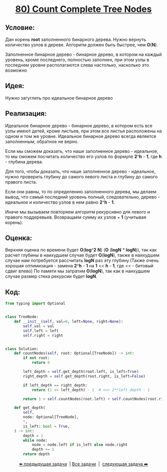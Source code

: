 <div align='center'>
<h1><a href='https://leetcode.com/problems/count-complete-tree-nodes/description/'><strong>80) Count Complete Tree Nodes</strong></a></h1>
</div>

## **Условие:**

Дан корень **root** заполненного бинарного дерева. Нужно вернуть количество узлов в дереве. Алгоритм должен быть быстрее, чем **O**(**N**).

Заполненное бинарное дерево - бинарное дерево, в котором на каждый уровень, кроме последнего, полностью заполнен, при этом узлы в последнем уровне располагаются слева настолько, насколько это возможно

## **Идея:**

Нужно загуглить про идеальное бинарное дерево

## **Реализация:**

Идеальное бинарное дерево - бинарное дерево, в котором есть все узлы имеют детей, кроме листьев, при этом все листья расположены на одном и том же уровне. Идеальное бинарное дерево всегда является заполненным, обратное не верно.

Если мы сможем доказать, что наше заполненное дерево - идеальное, то мы сможем посчитать количество его узлов по формуле **2**^**h** - **1**, где **h** - глубина дерева.

Для того, чтобы доказать, что наше заполненное дерево - идеальное, нужно проверить глубину до самого левого листа и глубину до самого правого листа.

Если они равны, то по определению заполненного дерева, мы делаем вывод, что самый последний уровень полный, следовательно, дерево - идеальное и количество узлов в нем равно **2**^**h** - **1**.

Иначе мы вызываем повторяем алгоритм рекурсивно для левого и правого поддеревьев. Возвращаем сумму их узлов + **1** (учитывая корень).



## **Оценка:**

Верхняя оценка по времени будет **O**(**log**^**2** **N**) (**O** (**logN** * **logN**)), так как расчет глубины в наихудшем случае будет **O**(**logN**), также в наихудшем случае нам потребуется рассчитать **logN** раз эту глубину.(Также очень хорошая оптимизация - замена **2**^**h** - **1** на **1** << **h** - **1**, где << - битовый сдвиг влево) По памяти мы затратим **O**(**logN**), так как в наихудшем случае размер стека рекурсии будет **logN**.

## Код:
```python
from typing import Optional


class TreeNode:
    def __init__(self, val=0, left=None, right=None):
        self.val = val
        self.left = left
        self.right = right


class Solution:
    def countNodes(self, root: Optional[TreeNode]) -> int:
        if not root:
            return 0

        left_depth = self.get_depth(root.left, is_left=True)
        right_depth = self.get_depth(root.right, is_left=False)

        if left_depth == right_depth:
            return (1 << left_depth) - 1  # <=> 2**left_depth - 1

        return 1 + self.countNodes(root.left) + self.countNodes(root.right)

    def get_depth(
        self,
        node: Optional[TreeNode],
        *,
        is_left: bool = True,
    ) -> int:
        depth = 1
        while node:
            node = node.left if is_left else node.right
            depth += 1
        return depth

```

<div align='center'>
<a href='https://github.com/TAskMAster339/PythonAlgorithms/tree/main/79.Binary%20Search%20Tree%20Iterator'>⬅️ предыдущая задача</a>
&nbsp;|&nbsp;<a href='https://github.com/TAskMAster339/PythonAlgorithms/tree/main/README.md'>Все задачи</a>
&nbsp;|&nbsp;
<a href='https://github.com/TAskMAster339/PythonAlgorithms/tree/main/81.Lowest%20Common%20Ancestor%20of%20a%20Binary%20Tree'>следующая задача ➡️</a>
</div>